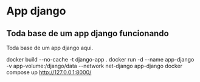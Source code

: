 # App django
## Toda base de um app django funcionando
 
Toda base de um app django aqui.

 docker build --no-cache -t django-app .
 docker run -d --name app-django -v app-volume:/django/data --network net-django app-django
 docker compose up
 http://127.0.0.1:8000/
